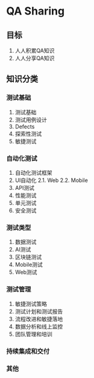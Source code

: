 # QA Sharing

## 目标
1. 人人积累QA知识
2. 人人分享QA知识

## 知识分类
### 测试基础
1. 测试基础
2. 测试用例设计
3. Defects
4. 探索性测试
5. 敏捷测试

### 自动化测试
1. 自动化测试框架
2. UI自动化
   2.1. Web
   2.2. Mobile
3. API测试
4. 性能测试
5. 单元测试
6. 安全测试

### 测试类型
1. 数据测试
2. AI测试
3. 区块链测试
4. Mobile测试
5. Web测试

### 测试管理
1. 敏捷测试策略
2. 测试计划和测试报告
3. 流程改进和敏捷落地
4. 数据分析和线上监控
5. 团队管理和培训

### 持续集成和交付

### 其他








